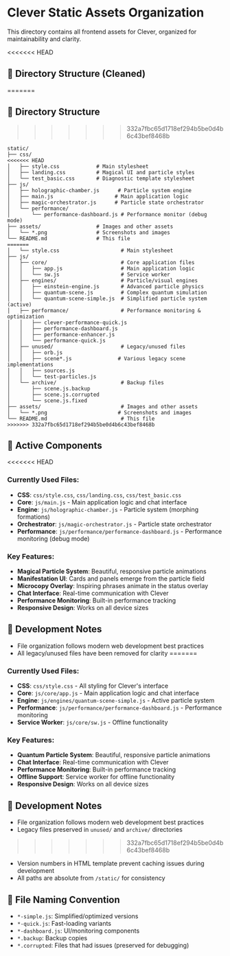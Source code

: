 # Clever Static Assets Organization

This directory contains all frontend assets for Clever, organized for maintainability and clarity.

<<<<<<< HEAD

## 📁 Directory Structure (Cleaned)
=======
## 📁 Directory Structure
>>>>>>> 332a7fbc65d1718ef294b5be0d4b6c43bef8468b

```
static/
├── css/
<<<<<<< HEAD
│   ├── style.css            # Main stylesheet
│   ├── landing.css          # Magical UI and particle styles
│   └── test_basic.css       # Diagnostic template stylesheet
├── js/
│   ├── holographic-chamber.js      # Particle system engine
│   ├── main.js                    # Main application logic
│   ├── magic-orchestrator.js      # Particle state orchestrator
│   └── performance/
│       └── performance-dashboard.js # Performance monitor (debug mode)
├── assets/                  # Images and other assets
│   └── *.png                # Screenshots and images
└── README.md                # This file
=======
│   └── style.css                    # Main stylesheet
├── js/
│   ├── core/                        # Core application files
│   │   ├── app.js                   # Main application logic
│   │   └── sw.js                    # Service worker
│   ├── engines/                     # Particle/visual engines
│   │   ├── einstein-engine.js       # Advanced particle physics
│   │   ├── quantum-scene.js         # Complex quantum simulation
│   │   └── quantum-scene-simple.js  # Simplified particle system (active)
│   ├── performance/                 # Performance monitoring & optimization
│   │   ├── clever-performance-quick.js
│   │   ├── performance-dashboard.js
│   │   ├── performance-enhancer.js
│   │   └── performance-quick.js
│   ├── unused/                      # Legacy/unused files
│   │   ├── orb.js
│   │   ├── scene*.js               # Various legacy scene implementations
│   │   ├── sources.js
│   │   └── test-particles.js
│   └── archive/                     # Backup files
│       ├── scene.js.backup
│       ├── scene.js.corrupted
│       └── scene.js.fixed
├── assets/                          # Images and other assets
│   └── *.png                       # Screenshots and images
└── README.md                        # This file
>>>>>>> 332a7fbc65d1718ef294b5be0d4b6c43bef8468b
```

## 🚀 Active Components

<<<<<<< HEAD

### Currently Used Files:
- **CSS**: `css/style.css`, `css/landing.css`, `css/test_basic.css`
- **Core**: `js/main.js` - Main application logic and chat interface
- **Engine**: `js/holographic-chamber.js` - Particle system (morphing formations)
- **Orchestrator**: `js/magic-orchestrator.js` - Particle state orchestrator
- **Performance**: `js/performance/performance-dashboard.js` - Performance monitoring (debug mode)


### Key Features:
- **Magical Particle System**: Beautiful, responsive particle animations
- **Manifestation UI**: Cards and panels emerge from the particle field
- **Microcopy Overlay**: Inspiring phrases animate in the status overlay
- **Chat Interface**: Real-time communication with Clever
- **Performance Monitoring**: Built-in performance tracking
- **Responsive Design**: Works on all device sizes


## 🔧 Development Notes

- File organization follows modern web development best practices
- All legacy/unused files have been removed for clarity
=======
### Currently Used Files:
- **CSS**: `css/style.css` - All styling for Clever's interface
- **Core**: `js/core/app.js` - Main application logic and chat interface
- **Engine**: `js/engines/quantum-scene-simple.js` - Active particle system
- **Performance**: `js/performance/performance-dashboard.js` - Performance monitoring
- **Service Worker**: `js/core/sw.js` - Offline functionality

### Key Features:
- **Quantum Particle System**: Beautiful, responsive particle animations
- **Chat Interface**: Real-time communication with Clever
- **Performance Monitoring**: Built-in performance tracking
- **Offline Support**: Service worker for offline functionality
- **Responsive Design**: Works on all device sizes

## 🔧 Development Notes

- File organization follows modern web development best practices
- Legacy files preserved in `unused/` and `archive/` directories
>>>>>>> 332a7fbc65d1718ef294b5be0d4b6c43bef8468b
- Version numbers in HTML template prevent caching issues during development
- All paths are absolute from `/static/` for consistency

## 📝 File Naming Convention

- `*-simple.js`: Simplified/optimized versions
- `*-quick.js`: Fast-loading variants  
- `*-dashboard.js`: UI/monitoring components
- `*.backup`: Backup copies
- `*.corrupted`: Files that had issues (preserved for debugging)
